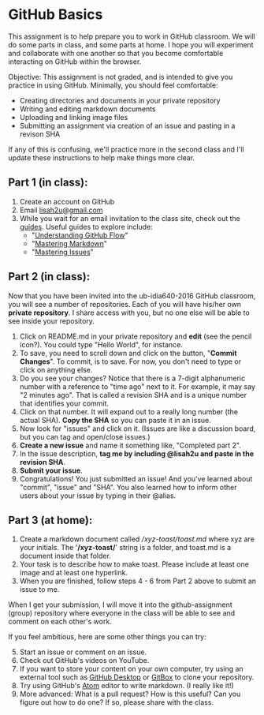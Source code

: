 # GitHub Basics

This assignment is to help prepare you to work in GitHub classroom. We will do some parts in class, and some parts at home. I hope you will experiment and collaborate with one another so that you become comfortable interacting on GitHub within the browser.

Objective: This assignment is not graded, and is intended to give you practice in using GitHub. Minimally, you should feel comfortable:
- Creating directories and documents in your private repository
- Writing and editing markdown documents
- Uploading and linking image files
- Submitting an assignment via creation of an issue and pasting in a revison SHA

If any of this is confusing, we'll practice more in the second class and I'll update these instructions to help make things more clear.

## Part 1 (in class):

1. Create an account on GitHub
2. Email lisah2u@gmail.com
3. While you wait for an email invitation to the class site, check out the [guides](https://guides.github.com). Useful guides to explore include:
	- "[Understanding GitHub Flow](https://guides.github.com/introduction/flow/)"
	- "[Mastering Markdown](https://guides.github.com/features/mastering-markdown/)"
	- "[Mastering Issues](https://guides.github.com/features/issues/)"

## Part 2 (in class):

Now that you have been invited into the ub-idia640-2016 GitHub classroom, you will see a number of repositories. Each of you will have his/her own **private repository**. I share access with you, but no one else will be able to see inside your repository.

1. Click on README.md in your private repository and **edit** (see the pencil icon?). You could type "Hello World", for instance.
2. To save, you need to scroll down and click on the button, "**Commit Changes**". To commit, is to save. For now, you don't need to type or click on  anything else.
2. Do you see your changes? Notice that there is a 7-digit alphanumeric number with a reference to "time ago" next to it. For example, it may say "2 minutes ago". That is called a revision SHA and is a unique number that identifies your commit.
3. Click on that number. It will expand out to a really long number (the actual SHA). **Copy the SHA** so you can paste it in an issue.
4. Now look for "issues" and click on it. (Issues are like a discussion board, but you can tag and open/close issues.)
5. **Create a new issue** and name it something like, "Completed part 2".
6. In the issue description, **tag me by including @lisah2u and paste in the revision SHA**.
7. **Submit your issue**.
8. Congratulations! You just submitted an issue! And you've learned about "commit", "issue" and "SHA". You also learned how to inform other users about your issue by typing in their @alias.

## Part 3 (at home):

1. Create a markdown document called */xyz-toast/toast.md* where xyz are your initials. The '**/xyz-toast/**' string is a folder, and toast.md is a document inside that folder.
2. Your task is to describe how to make toast. Please include at least one image and at least one hyperlink.
3. When you are finished, follow steps 4 - 6 from Part 2 above to submit an issue to me.

When I get your submission, I will move it into the github-assignment (group) repository where everyone in the class will be able to see and comment on each other's work.

If you feel ambitious, here are some other things you can try:

5. Start an issue or comment on an issue.
6. Check out GitHub's videos on YouTube.
7. If you want to store your content on your own computer, try using an external tool such as [GitHub Desktop](https://desktop.github.com) or [GitBox](http://www.gitboxapp.com) to clone your repository.
8. Try using GitHub's [Atom](https://atom.io) editor to write markdown. (I really like it!)
9. More advanced: What is a pull request? How is this useful? Can you figure out how to do one? If so, please share with the class.
